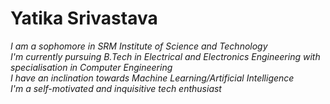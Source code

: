 # Yatika Srivastava
*I am a sophomore in SRM Institute of Science and Technology*  
*I'm currently pursuing B.Tech in Electrical and Electronics Engineering with specialisation in Computer Engineering*  
*I have an inclination towards Machine Learning/Artificial Intelligence*  
*I'm a self-motivated and inquisitive tech enthusiast*
